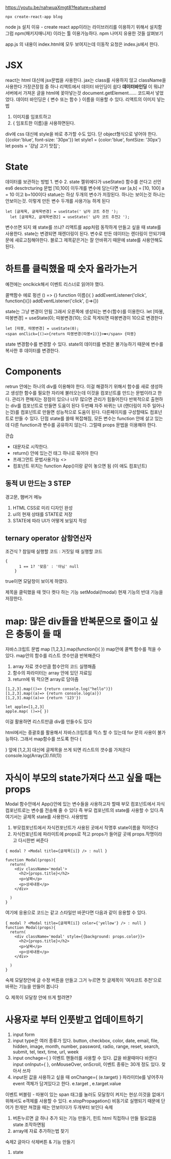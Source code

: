 https://youtu.be/nahwuaXmgt8?feature=shared

`npx create-react-app blog`

node js 설치 이유 - create react app이라는 라이브러리를 이용하기 위해서 설치함 그럼 npm(패키지매니저) 이라는 툴 이용가능하다.
npm 나머지 유용한 것들 살펴보기 

app.js 의 내용이 index.html에 모두 보여지는데 
이동작 요청은 index.js에서 한다.

# JSX
react는 html 대신에 jsx문법을 사용한다. 
jax는 class를 사용하지 않고 className을 사용한다
가장큰장점 중 하나 
리액트에서 데이터 바인딩이 쉽다
**데이터바인딩** 이 뭐냐? 서버에서 가져온 글을 html에 꽂아넣는것 
document.getElement...... 코드짜서 넣었었다. 
데이터 바인딩은 { 변수 또는 함수 } 이름을 이용할 수 있다.
리액트의 이미지 넣는법
1. 이미지를 임포트하고
2. { 임포트한 이름}을 사용하면된다.

div에 css 대신에 style을 바로 추가할 수도 있다. 단 object형식으로 넣어야 한다. {{color:'blue', font-size: '30px'}}
let style1 = {color:'blue', fontSize: '30px'}
  let posts = '강남 고기 맛집';

# State
데이터를 보관하는 방법 1. 변수 2. state
젤위에다가 useState() 함수를 쓴다고 선언
es6 desctrcturing 문법
[10,100] 이두개를 변수에 담는다면 
var [a,b] = [10, 100]
a = 10 이고  b=100이다
statue는 하상 두개의 변수가 저장된다. 하나는 보이는것 하나는 안보이는것. 이렇게 만든 변수 두개를 사용가능 하게 된다
```
let [글제목, 글제목변경] = useState(' 남자 코트 추천 ');
  let [글제목2, 글제목변경2] = useState(' 남자 코트 추천2 ');
```

변수쓰면 되지 왜 state를 쓰냐? 
리액트를 app처럼 동작하게 만들고 싶을 때 state를 사용한다. 
state는 변경되면 재렌더링이 된다. 
변수로 만든 데이터는 렌더링이 안되기때문에 새로고침해야한다.
블로그 제목같은거는 잘 안바뀌기 때문에 state를 사용안해도 된다.

# 하트를 클릭했을 때 숫자 올라가는거
예전에는 onclkick해서 이벤트 리스너로 읽어야 했다.

콜백함수 에로 펑션
() => {}
function 이름(){ }
addEventListener('click', function(){})
addEventListener('click', ()=>{})

state는 그냥 변경이 안됨
그래서 오른쪽에 생성되는 변수(함수)를 이용한다. 
let [따봉, 따봉변경] = useState(0);
따봉변경(10); 으로 적게되면 따봉변경이 10으로 변경한다

```
let [따봉, 따봉변경] = useState(0);
<span onClick={()=>{return 따봉변경(따봉+1)}}>❤️</span> {따봉}
```
state 변경함수를 변경할 수 있다. 
state의 데이터를 변경은 불가능하기 때문에 변수를 복사한 후 데이터를 변경한다. 

# Components
retrun 안에는 하나의 div를 이용해야 한다.
이걸 해결하기 위해서 함수를 새로 생성하고 생성한 함수를 필요한 자리에 불러오는데 이것을 컴포넌트를 만드는 문법이라고 한다. 
관리가 편해지는 장점이 있으나 너무 많으면 관리가 힘들어진다
반복적으로 출현하는 div를 컴포넌트로 만들면 도움이 된다
두번째 자주 바뀌는 UI (랜더링이 자주 일어나는것)를 컴포넌트로 만들면 성능적으로 도움이 된다.
다른페이지를 구성할때도 컴포넌트로 만들 수 있다. 
단점
state를 쓸때 복잡해짐, 모든 변수는 function 안에 살고 있는데 다른 function과 변수를 공유하지 않는다. 그럴때 props 문법을 이용해야 한다.

관습
- 대문자로 시작한다. 
- return() 안에 있는건 태그 하나로 묶어야 한다
- 프래그먼트 문법사용가능 <>
- 컴포넌트 위치는 function App()이랑 같이 놓으면 됨 (이 애도 컴포넌트)

## 동적 UI 만드는 3 STEP
경고문, 햄버거 메뉴

1. HTML CSS로 미리 디자인 완성
2. ui의 현재 상태를 STATE로 저장
3. STATE에 따라 UI가 어떻게 보일지 작성

## ternary operator 삼항연산자
조건식 ? 참일때 실행할 코드 : 거짓일 때 실행할 코드
```
{
      1 == 1? '맞음' : '아님' null
    }
```
true이면 모달창이 보이게 하였다.

제목을 클릭했을 때 껏다 켯다 하는 기능 
setModal(!modal) 현재 기능의 반대 기능을 저장한다.  

# map: 많은 div들을 반복문으로 줄이고 싶은 충동이 들 때
자바스크립트 문법 map
[1,2,3,].map(function(){ }) map안에 콜백 함수를 적을 수 있다. map안의 함수를 리스트 갯수만큼 반복해준다
1. array  자료 갯수만큼 함수안의 코드 실행해줌
2. 함수의 파라미터는 array 안에 있던 자료임
3. return에 뭐 적으면 array로 담아줌

```
[1,2,3].map(()=> {return console.log("hello")})
[1,2,3].map((a)=> {return console.log(a)}) 
[1,2,3].map((a)=> {return '123'})

let apple=[1,2,3]
apple.map( ()=>{ })
```

이걸 활용하면 리스트만큼 div를 만들수도 있다

html에서는 중괄호를 활용해서 자바스크립트를 믹스 할 수 있는데 for 문의 사용이 불가능하다. 그래서  map함수를 쓰도록 한다
{
 
}
앞에 [1,2,3] 대신에 글제목을 쓰게 되면 리스트의 갯수를 가져온다
console.log(Array(3).fill(1))

# 자식이 부모의 state가져다 쓰고 싶을 때는 props
Modal 함수안에서 App()안에 있는 변수들을 사용하고자 할때 
부모 컴포넌트에서 자식 컴포넌트로는 변수를 전송해 줄 수 있다 즉 부모 컴포넌트의 state를 사용할 수 있다.즉 여기서는 글제목 state를 사용한다. 
사용방법
1. 부모컴포넌트에서  자식컨포넌트가 사용된 곳에서 작명후 state이름을 적어준다
2. 자식컨포넌트에 파라미트에 props로 적고 props가 들어갈 곳에 props.작명이라고 다시한번 써준다
```
{ modal ? <Modal title={글제목[i]} /> : null }   

function Modal(props){
  return(
    <div className='modal'>
      <h2>{props.title}</h2>
      <p>날짜</p>
      <p>상세내용</p>
    </div>

  )
}
```

여기에 응용으로 코드는 같고 스타일만 바꾼다면 다음과 같이 응용할 수 있다. 
```
{ modal ? <Modal title={글제목[i]} color={'yellow'} /> : null }
function Modal(props){
  return(
    <div className='modal' style={{background: props.color}}>
      <h2>{props.title}</h2>
      <p>날짜</p>
      <p>상세내용</p>
    </div>

  )
}
```

숙제 
모달창안에 글 수정 버튼을 만들고 그거 누르면 첫 글제목이 '여자코트 추천'으로 바뀌는 기능을 만들어 봅니다

Q. 제목이 모달창 안에 뜨게 할려면?

# 사용자로 부터 인풋받고 업데이트하기
1. input form 
2. input type은 여러 종류가 있다. button, checkbox, color, date, email, file, hidden, image, month, number, password, radio, range, reset, search, submit, tel, text, time, url, week 
3. input onchage={ } 이벤트 핸들러를 사용할 수 있다. 값을 바꿀때마다 바뀐다
   input onInput={ }, onMouseOver, onScroll, 이벤트 종류는 30개 정도 있다. 찾아서 쓰자
4. input된 값을 사용하고 싶을 때 onChange={ (e.target) } 파라미터e를 넣어주자
event 객체가 담겨있다고 한다. e.target , e.target.value

이벤트 버블링 - 따봉이 있는 span 태그를 눌러도 모달창이 켜지는 현상.이것을 없애기 위해서도 e객체를 사용할 수 있다.  e.stopPropagation()
비동기로 실행되기 때문에 단어가 한개만 쳐졌을 때는 안보이다가 두개부터 보인다
숙제
1. 버튼누르면 글 하나 추가 되는 기능 만들기, 힌트 html 직접하나 만들 필요없음 state 조작하면됨
2. array에 자료 추가하는법 찾기

숙제2
글마다 삭제버튼 & 기능 만들기
1. state

